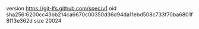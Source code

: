version https://git-lfs.github.com/spec/v1
oid sha256:6200cc43bb214ca6670c00350d36d94da11ebd508c733f70ba6801f8f13e362d
size 20024
